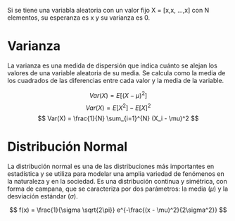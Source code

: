 Si se tiene una variabla aleatoria con un valor fijo X = [x,x, ...,x] con N elementos, su esperanza es x y su varianza es 0.

# Varianza
La varianza es una medida de dispersión que indica cuánto se alejan los valores de una variable aleatoria de su media. Se calcula como la media de los cuadrados de las diferencias entre cada valor y la media de la variable.

$$ Var(X) = E[(X - \mu)^2] $$
$$ Var(X) = E[X^2] - E[X]^2 $$
$$ Var(X) = \frac{1}{N} \sum_{i=1}^{N} (X_i - \mu)^2 $$


# Distribución Normal
La distribución normal es una de las distribuciones más importantes en estadística y se utiliza para modelar una amplia variedad de fenómenos en la naturaleza y en la sociedad. Es una distribución continua y simétrica, con forma de campana, que se caracteriza por dos parámetros: la media ($\mu$) y la desviación estándar ($\sigma$).

$$ f(x) = \frac{1}{\sigma \sqrt{2\pi}} e^{-\frac{(x - \mu)^2}{2\sigma^2}} $$